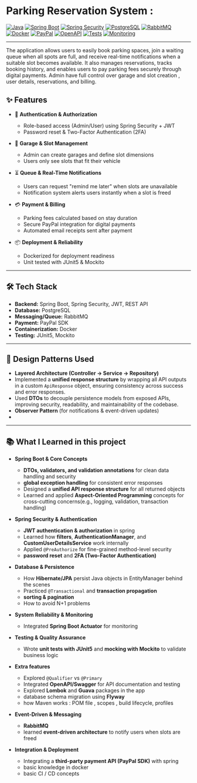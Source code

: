 # Parking Reservation System  :

[![Java](https://img.shields.io/badge/Java-21-orange?logo=openjdk)](https://www.oracle.com/java/technologies/javase/jdk21-archive-downloads.html)
[![Spring Boot](https://img.shields.io/badge/Spring%20Boot-3.5.4-brightgreen?logo=springboot)](https://spring.io/projects/spring-boot)
[![Spring Security](https://img.shields.io/badge/Security-Spring%20Security%20+%20JWT-red?logo=springsecurity)](https://spring.io/projects/spring-security)
[![PostgreSQL](https://img.shields.io/badge/PostgreSQL-14-blue?logo=postgresql)](https://www.postgresql.org/)
[![RabbitMQ](https://img.shields.io/badge/Messaging-RabbitMQ-FF6600?logo=rabbitmq)](https://www.rabbitmq.com/)
[![Docker](https://img.shields.io/badge/Container-Docker-2496ED?logo=docker)](https://www.docker.com/)
[![PayPal](https://img.shields.io/badge/Payments-PayPal-00457C?logo=paypal)](https://developer.paypal.com/)
[![OpenAPI](https://img.shields.io/badge/API-OpenAPI%20%2F%20Swagger-85EA2D?logo=swagger)](https://swagger.io/tools/open-source/openapi/)
[![Tests](https://img.shields.io/badge/Tests-JUnit5%20+%20Mockito-yellow?logo=jest)](https://junit.org/junit5/)
[![Monitoring](https://img.shields.io/badge/Monitoring-Spring%20Boot%20Actuator-lightgrey?logo=grafana)](https://docs.spring.io/spring-boot/docs/current/reference/html/actuator.html)

---


The application allows users to easily book parking spaces, join a waiting queue when all spots are full, and receive real-time notifications when a suitable slot becomes available. It also manages reservations, tracks booking history, and enables users to pay parking fees securely through digital payments. 
Admin have full control over garage and slot creation , user details, reservations, and billing.

## ✨ Features  

- 🔐 **Authentication & Authorization**  
  - Role-based access (Admin/User) using Spring Security + JWT  
  - Password reset & Two-Factor Authentication (2FA)  

- 🏢 **Garage & Slot Management**  
  - Admin can create garages and define slot dimensions  
  - Users only see slots that fit their vehicle  

- ⏳ **Queue & Real-Time Notifications**  
  - Users can request "remind me later" when slots are unavailable  
  - Notification system alerts users instantly when a slot is freed  

- 💳 **Payment & Billing**  
  - Parking fees calculated based on stay duration  
  - Secure PayPal integration for digital payments  
  - Automated email receipts sent after payment  

- 📦 **Deployment & Reliability**  
  - Dockerized for deployment readiness  
  - Unit tested with JUnit5 & Mockito  

---

## 🛠️ Tech Stack  

- **Backend:** Spring Boot, Spring Security, JWT, REST API  
- **Database:** PostgreSQL  
- **Messaging/Queue:** RabbitMQ  
- **Payment:** PayPal SDK  
- **Containerization:** Docker  
- **Testing:** JUnit5, Mockito  

---

## 🔹 Design Patterns Used  

- **Layered Architecture (Controller → Service → Repository)**
-  Implemented a **unified response structure** by wrapping all API outputs in a custom `ApiResponse` object, ensuring consistency across success and error responses.
- Used **DTOs** to decouple persistence models from exposed APIs, improving security, readability, and maintainability of the codebase.  
- **Observer Pattern** (for notifications & event-driven updates)
-
---

## 📚 What I Learned in this project

- **Spring Boot & Core Concepts**  
  - **DTOs, validators, and validation annotations** for clean data handling and security
  - **global exception handling** for consistent error responses  
  - Designed a **unified API response structure** for all returned objects
  - Learned and applied **Aspect-Oriented Programming** concepts for cross-cutting concerns(e.g., logging, validation, transaction handling)

- **Spring Security & Authentication**  
  - **JWT authentication & authorization** in spring
  - Learned how **filters**, **AuthenticationManager**, and **CustomUserDetailsService** work internally  
  - Applied `@PreAuthorize` for fine-grained method-level security  
  - **password reset** and **2FA (Two-Factor Authentication)**  

- **Database & Persistence**  
  - How **Hibernate/JPA** persist Java objects in EntityManager behind the scenes   
  - Practiced `@Transactional` and **transaction propagation**   
  - **sorting & pagination**
  - How to avoid N+1 problems 

- **System Reliability & Monitoring**  
  - Integrated **Spring Boot Actuator** for monitoring  

- **Testing & Quality Assurance**  
  - Wrote **unit tests with JUnit5** and **mocking with Mockito** to validate business logic  

- **Extra features**  
  - Explored `@Qualifier` vs `@Primary` 
  - Integrated **OpenAPI/Swagger** for API documentation and testing
  - Explored **Lombok** and **Guava** packages in the app
  - database schema migration using **Flyway**
  - how Maven works : POM file , scopes , build lifecycle, profiles

- **Event-Driven & Messaging**  
  - **RabbitMQ**  
  - learned **event-driven architecture** to notify users when slots are freed  

- **Integration & Deployment**  
  - Integrating a **third-party payment API (PayPal SDK)** with spring  
  - basic knowledge in docker 
  - basic CI / CD concepts








